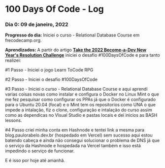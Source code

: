 # 100 Days Of Code - Log

### Dia 0: 09 de janeiro, 2022
**Progresso do dia:** Iniciei o curso - Relational Database Course em frecodecamp.org.

**Aprendizados:** A partir do artigo [**Take the 2022 Become-a-Dev New Year's Resolution Challenge**](https://www.freecodecamp.org/news/2022-become-a-dev-new-years-resolution-challenge/) iniciei o desafio #100DaysOfCode e para tanto realizei:

#1 Passo - Iniciei o jogo Learn ToCode RPG

#2 Passo - Iniciei o desafio #100DaysOfCode

#3 Passo - Iniciei o curso -  Relational Database Course e aqui aprendi varias coisas novas como instalar e configura o Docker no Linux Mint o que me fez pesquisar como configurar os PPAs já que o Docker é configurado para o Ubuntu 20.04 (focal) e o Mint tem os repositorios como UNA o que impede a intalação, fiz o clone,  configuração e intalação do curso assim como as dependicas no Visual Studio e pastas locais e dei inicios as BASH lessons.

#4 Passo criei minha conta em Hashnode e tentei link a mesma para blog.paulorabelo.dev.br (hospedado em Vercel) sem sucesso aqui estou batendo cabeça e ainda não consegui solucionar o problema de DNS já que o serviço da Hashnode e hospedada na Vercel também e isso está impedindo o serviço de funcionar.

E é isso por hoje até amanhã.
